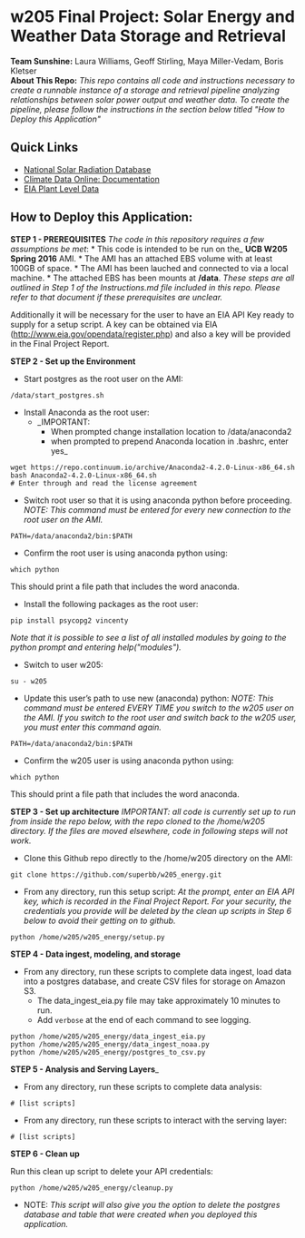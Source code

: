 # w205 Final Project: Solar Energy and Weather Data Storage and Retrieval
__Team Sunshine:__ Laura Williams, Geoff Stirling, Maya Miller-Vedam, Boris Kletser  
__About This Repo:__ _This repo contains all code and instructions necessary to create a runnable instance of a storage and retrieval pipeline analyzing relationships between solar power output and weather data. To create the pipeline, please follow the instructions in the section below titled "How to Deploy this Application"_

## Quick Links
* [National Solar Radiation Database](https://www.ncdc.noaa.gov/data-access/land-based-station-data/land-based-datasets/solar-radiation)
* [Climate Data Online: Documentation](http://www.ncdc.noaa.gov/cdo-web/webservices/v2#gettingStarted)
* [EIA Plant Level Data](http://www.eia.gov/opendata/qb.php?category=1017)

## How to Deploy this Application:
__STEP 1 - PREREQUISITES__ _The code in this repository requires a few assumptions be met_:
    * This code is intended to be run on the_ __UCB W205 Spring 2016__ AMI.
    * The AMI has an attached EBS volume with at least 100GB of space.
    * The AMI has been lauched and connected to via a local machine.
    * The attached EBS has been mounts at __/data__.
_These steps are all outlined in Step 1 of the Instructions.md file included in this repo. Please refer to that document if these prerequisites are unclear._

Additionally it will be necessary for the user to have an EIA API Key ready to supply for a setup script. A key can be obtained via EIA (http://www.eia.gov/opendata/register.php) and also a key will be provided in the Final Project Report.


__STEP 2 - Set up the Environment__
* Start postgres as the root user on the AMI:
```
/data/start_postgres.sh
```

* Install Anaconda as the root user:
    * _IMPORTANT:
        * When prompted change installation location to /data/anaconda2
        * when prompted to prepend Anaconda location in .bashrc, enter yes_
```
wget https://repo.continuum.io/archive/Anaconda2-4.2.0-Linux-x86_64.sh
bash Anaconda2-4.2.0-Linux-x86_64.sh
# Enter through and read the license agreement
```

* Switch root user so that it is using anaconda python before proceeding.
_NOTE: This command must be entered for every new connection to the root user on the AMI._
```
PATH=/data/anaconda2/bin:$PATH
```
* Confirm the root user is using anaconda python using:
```
which python
```
This should print a file path that includes the word anaconda.

* Install the following packages as the root user:
```
pip install psycopg2 vincenty
```
_Note that it is possible to see a list of all installed modules by going to the python prompt and entering help("modules")._

* Switch to user w205:
```
su - w205
```

* Update this user’s path to use new (anaconda) python:
_NOTE: This command must be entered EVERY TIME you switch to the w205 user on the AMI. If you switch to the root user and switch back to the w205 user, you must enter this command again._
```
PATH=/data/anaconda2/bin:$PATH
```

* Confirm the w205 user is using anaconda python using:
```
which python
```
This should print a file path that includes the word anaconda.

__STEP 3 - Set up architecture__
_IMPORTANT:  all code is currently set up to run from inside the repo below, with the repo cloned to the /home/w205 directory. If the files are moved elsewhere, code in following steps will not work._

* Clone this Github repo directly to the /home/w205 directory on the AMI:
```
git clone https://github.com/superbb/w205_energy.git
```

* From any directory, run this setup script:
_At the prompt, enter an EIA API key, which is recorded in the Final Project Report. For your security, the credentials you provide will be deleted by the clean up scripts in Step 6 below to avoid their getting on to github._
```
python /home/w205/w205_energy/setup.py
```

__STEP 4 - Data ingest, modeling, and storage__

* From any directory, run these scripts to complete data ingest, load data into a postgres database, and create CSV files for storage on Amazon S3.
    * The data_ingest_eia.py file may take approximately 10 minutes to run.
    * Add `verbose` at the end of each command to see logging.
```
python /home/w205/w205_energy/data_ingest_eia.py
python /home/w205/w205_energy/data_ingest_noaa.py
python /home/w205/w205_energy/postgres_to_csv.py
```

__STEP 5 - Analysis and Serving Layers___
* From any directory, run these scripts to complete data analysis:
```
# [list scripts]
```

* From any directory, run these scripts to interact with the serving layer:
```
# [list scripts]
```


__STEP 6 - Clean up__

Run this clean up script to delete your API credentials:
```
python /home/w205/w205_energy/cleanup.py
```
* NOTE: _This script will also give you the option to delete the postgres database and table that were created when you deployed this application._
